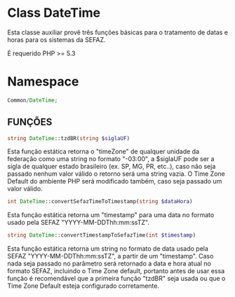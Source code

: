 Class DateTime
=============
Esta classe auxiliar provê três funções básicas para o tratamento de datas e horas para os sistemas da SEFAZ.

É requerido PHP >= 5.3

Namespace
=============
```php
Common/DateTime;
```


FUNÇÕES
----------
 
```php
string DateTime::tzdBR(string $siglaUF)
```

Esta função estática retorna o "timeZone" de qualquer unidade da federação como uma string no formato "-03:00",
a $siglaUF pode ser a sigla de qualquer estado brasileiro (ex. SP, MG, PR, etc..), caso não seja passado nenhum
valor válido o retorno será uma string vazia.
O Time Zone Default do ambiente PHP será modificado também, caso seja passado um valor válido.

   

```php
int DateTime::convertSefazTimeToTimestamp(string $dataHora)
```

Esta função estática retorna um "timestamp" para uma data no formato usado pela SEFAZ "YYYY-MM-DDThh:mm:ssTZ".


```php
string DateTime::convertTimestampToSefazTime(int $timestamp)
```

Esta função estática retorna um string no formato de data usado pela SEFAZ "YYYY-MM-DDThh:mm:ssTZ", a partir de um "timestamp".
Caso nada seja passado no parâmetro será retornado a data e hora atual no formato SEFAZ, incluindo o Time Zone default, portanto antes de usar essa função é recomendável que a primeira função "tzdBR" seja usada ou que o Time Zone Default esteja configurado corretamente.

